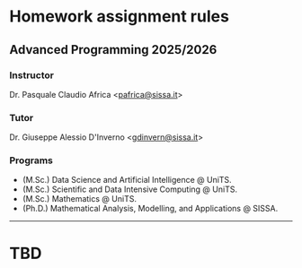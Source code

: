 # Homework assignment rules
## Advanced Programming 2025/2026

### Instructor
Dr. Pasquale Claudio Africa <<pafrica@sissa.it>>

### Tutor
Dr. Giuseppe Alessio D'Inverno <<gdinvern@sissa.it>>

### Programs
- (M.Sc.) Data Science and Artificial Intelligence @ UniTS.
- (M.Sc.) Scientific and Data Intensive Computing @ UniTS.
- (M.Sc.) Mathematics @ UniTS.
- (Ph.D.) Mathematical Analysis, Modelling, and Applications @ SISSA.

---

# TBD
